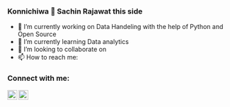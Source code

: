 ### Konnichiwa 👋  Sachin Rajawat this side

- 🔭 I’m currently working on Data Handeling with the help of Python and Open Source
- 🌱 I’m currently learning Data analytics
- 👯 I’m looking to collaborate on  
- 📫 How to reach me: 


### Connect with me:

<a href="https://instagram.com/sachin_rajawat71?igshid=ZDdkNTZiNTM="><img align="left" alt="Instagram" width="22px" src="https://cdn.cdnlogo.com/logos/i/92/instagram.svg"></a>
<a href="https://www.linkedin.com/in/sachin-rajawat-119ba4237"><img align="left" alt="Linkedln" width="22px" src="https://raw.githubusercontent.com/rahuldkjain/github-profile-readme-generator/master/src/images/icons/Social/linked-in-alt.svg" /></a>
